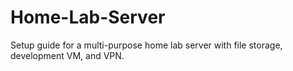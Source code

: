 # Home-Lab-Server
Setup guide for a multi-purpose home lab server with file storage, development VM, and VPN.
